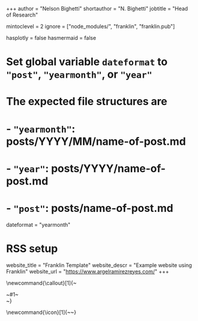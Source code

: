 +++
author = "Nelson Bighetti"
shortauthor = "N. Bighetti"
jobtitle = "Head of Research"

mintoclevel = 2
ignore = ["node_modules/", "franklin", "franklin.pub"]


hasplotly = false
hasmermaid = false

# Set global variable `dateformat` to `"post"`, `"yearmonth"`, or `"year"`
# The expected file structures are
# - `"yearmonth"`: posts/YYYY/MM/name-of-post.md
# - `"year"`: posts/YYYY/name-of-post.md
# - `"post"`: posts/name-of-post.md
dateformat = "yearmonth"
# RSS setup
website_title = "Franklin Template"
website_descr = "Example website using Franklin"
website_url   = "https://www.argelramirezreyes.com/"
+++

\newcommand{\callout}[1]{~~~<div class="alert alert-note"><div>~~~#1~~~</div></div>~~~}

\newcommand{\icon}[1]{~~~<i class="fas fa-~~~!#1~~~"></i>~~~}
